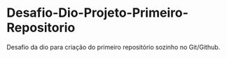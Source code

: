 # Desafio-Dio-Projeto-Primeiro-Repositorio
Desafio da dio para criação do primeiro repositório sozinho no Git/Github.

